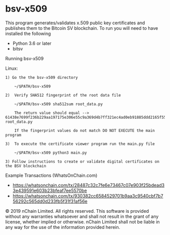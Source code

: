 # bsv-x509
This program generates/validates x.509 public key certificates and publishes them to the Bitcoin SV blockchain.
To run you will need to have installed the following

* Python 3.6 or later
* bitsv

Running bsv-x509

Linux:

    1) Go the the bsv-x509 directory

        ~/$PATH/bsv-x509

    2)  Verify SHA512 fingerprint of the root data file
        
        ~/$PATH/bsv-x509 sha512sum root_data.py

        The return value should equal --> 61438e7699f236b229aa197175e306e55c9a369d4b7ff321ec4ad0eb91885ddd2165f5548324dfbc9e9f69fd4d3e4c19c315038bad16a621df359637457a081e  root_data.py

        If the fingerprint values do not match DO NOT EXECUTE the main program

    3)  To execute the certificate viewer program run the main.py file 

        ~/$PATH/bsv-x509 python3 main.py

    3) Follow instructions to create or validate digital certificates on the BSV blockchain

Example Transactions (WhatsOnChain.com)

* https://whatsonchain.com/tx/28487c32c7fe6e73467c07e903f25bdead33e439591e603b23bfeaf7ee5570be
* https://whatsonchain.com/tx/930382cc6584529701b9aa3c9540cbf7b756292c565dd0d233fb5f31f31af56e

© 2019 nChain Limited. All rights reserved. This software is provided without any warranties whatsoever and shall not result in the grant of any license, whether implied or otherwise. nChain Limited shall not be liable in any way for the use of the information provided herein.
